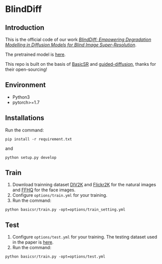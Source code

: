 # BlindDiff
## Introduction
This is the official code of our work [*BlindDiff: Empowering Degradation Modelling in Diffusion Models for Blind Image Super-Resolution*](https://arxiv.org/abs/2403.10211).

The pretrained model is [here](https://pan.baidu.com/s/1C2HCOlUOfzNnIxxIB_-hSA?pwd=s4hd).

This repo is built on the basis of [BasicSR](https://github.com/XPixelGroup/BasicSR) and [guided-diffusion](https://github.com/openai/guided-diffusion), thanks for their open-sourcing!
## Environment
+ Python3
+ pytorch>=1.7
## Installations
Run the command:
```
pip install -r requirement.txt
```
and
```
python setup.py develop
```
## Train
1. Download trainning dataset [DIV2K](https://data.vision.ee.ethz.ch/cvl/DIV2K/) and [Flickr2K](https://github.com/sanghyun-son/EDSR-PyTorch) for the natural images and [FFHQ](https://www.kaggle.com/datasets/denislukovnikov/ffhq256-images-only) for the face images.
2. Configure ```options/train.yml``` for your training.
3. Run the command:
```
python basicsr/train.py -opt=options/train_setting.yml
```
## Test
1. Configure ```options/test.yml``` for your training. The testing dataset used in the paper is [here](https://pan.baidu.com/s/1KnaMSYx9plRgBNT9eaH5dg?pwd=1znj).
2. Run the command:
```
python basicsr/train.py -opt=options/test.yml
```

